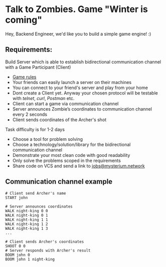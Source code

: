# Talk to Zombies. Game "Winter is coming"

Hey, Backend Engineer, we'd like you to build a simple game engine! :)

## Requirements:
Build Server which is able to establish bidirectional communication channel with a Game Participant (Client)

- [Game rules](../README.md#game-rules)
- Your friends can easily launch a server on their machines
- You can connect to your friend's server and play from your home
- Dont create a Client yet. Anyway your chosen protocol will be testable with *telnet*, *curl*, *Postman* etc.
- Client can start a game via communication channel
- Server announces Zombie’s coordinates to communication channel every 2 seconds
- Client sends coordinates of the Archer's shot

Task difficulty is for 1-2 days
- Choose a tool for problem solving
- Choose a technology/solution/library for the bidirectional communication channel
- Demonstrate your most clean code with good readability
- Only solve the problems scoped in the requirements
- Share code on VCS and send a link to jobs@mysterium.network

## Communication channel example
```
# Client send Archer's name
START john
```

```
# Server announces coordinates
WALK night-king 0 0
WALK night-king 0 1
WALK night-king 1 1
WALK night-king 1 2
WALK night-king 1 3
...
```

```
# Client sends Archer's coordinates
SHOOT 0 0
# Server responds with Archer's result
BOOM john 0
BOOM john 1 night-king
```
